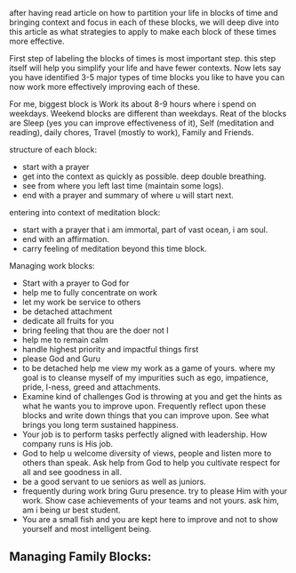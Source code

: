 after having read article on how to partition your life in blocks of time and bringing context and focus in each of these blocks, we will deep dive into this article as what strategies to apply to make each block of these times more effective. 

First step of labeling the blocks of times is most important step. this step itself will help you simplify your life and have fewer contexts. Now lets say you have identified 3-5 major types of time blocks you like to have you can now work more effectively improving each of these. 

For me, biggest block is Work its about 8-9 hours where i spend on weekdays. Weekend blocks are different than weekdays. Reat of the blocks are Sleep (yes you can improve effectiveness of it), Self (meditation and reading), daily chores, Travel (mostly to work), Family and Friends. 

structure of each block:
- start with a prayer
- get into the context as quickly as possible. deep double breathing. 
- see from where you left last time (maintain some logs). 
- end with a prayer and summary of where u will start next. 

entering into context of meditation block: 
- start with a prayer that i am immortal, part of vast ocean, i am soul. 
- end with an affirmation. 
- carry feeling of meditation beyond this time block. 


Managing work blocks: 
- Start with a prayer to God for 
- help me to fully concentrate on work 
- let my work be service to others
- be detached attachment
- dedicate all fruits for you
- bring feeling that thou are the doer not I
- help me to remain calm
- handle highest priority and impactful things first
- please God and Guru 
- to be detached help me view my work as a game of yours. where my goal is to cleanse myself of my impurities such as ego, impatience, pride, I-ness, greed and attachments. 
- Examine kind of challenges God is throwing at you and get the hints as what he wants you to improve upon. Frequently reflect upon these blocks and write down things that you can improve upon. See what brings you long term sustained happiness. 
- Your job is to perform tasks perfectly aligned with leadership. How company runs is His job. 
- God to help u welcome diversity of views, people and listen more to others than speak. Ask help from God to help you cultivate respect for all and see goodness in all. 
- be a good servant to ue seniors as well as juniors. 
- frequently during work bring Guru presence. try to please Him with your work. Show case achievements of your teams and not yours. ask him, am i being ur best student.
- You are a small fish and you are kept here to improve and not to show yourself and most intelligent being. 


Managing Family Blocks: 
- 







